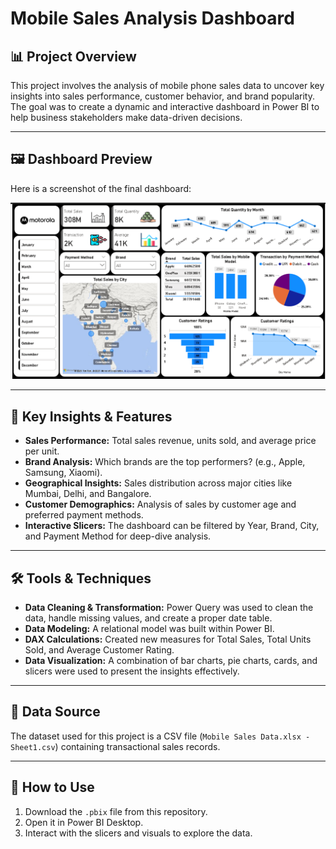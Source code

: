 # Mobile Sales Analysis Dashboard

## 📊 Project Overview

This project involves the analysis of mobile phone sales data to uncover key insights into sales performance, customer behavior, and brand popularity. The goal was to create a dynamic and interactive dashboard in Power BI to help business stakeholders make data-driven decisions.

---

## 🖼️ Dashboard Preview

Here is a screenshot of the final dashboard:

![Mobile Sales Dashboard](https://github.com/Mohammed-Maaz-coder/Power-BI-Dashboard/blob/main/power%20bi%20dashboard%20screen%20short.png)

---

## 🎯 Key Insights & Features

* **Sales Performance:** Total sales revenue, units sold, and average price per unit.
* **Brand Analysis:** Which brands are the top performers? (e.g., Apple, Samsung, Xiaomi).
* **Geographical Insights:** Sales distribution across major cities like Mumbai, Delhi, and Bangalore.
* **Customer Demographics:** Analysis of sales by customer age and preferred payment methods.
* **Interactive Slicers:** The dashboard can be filtered by Year, Brand, City, and Payment Method for deep-dive analysis.

---

## 🛠️ Tools & Techniques

* **Data Cleaning & Transformation:** Power Query was used to clean the data, handle missing values, and create a proper date table.
* **Data Modeling:** A relational model was built within Power BI.
* **DAX Calculations:** Created new measures for Total Sales, Total Units Sold, and Average Customer Rating.
* **Data Visualization:** A combination of bar charts, pie charts, cards, and slicers were used to present the insights effectively.

---

## 📂 Data Source

The dataset used for this project is a CSV file (`Mobile Sales Data.xlsx - Sheet1.csv`) containing transactional sales records.

---

## 🚀 How to Use

1.  Download the `.pbix` file from this repository.
2.  Open it in Power BI Desktop.
3.  Interact with the slicers and visuals to explore the data.
